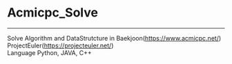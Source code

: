 # Acmicpc_Solve
---------------
Solve Algorithm and DataStrutcture in Baekjoon(https://www.acmicpc.net/)<br>
ProjectEuler(https://projecteuler.net/)<br>
Language Python, JAVA, C++

